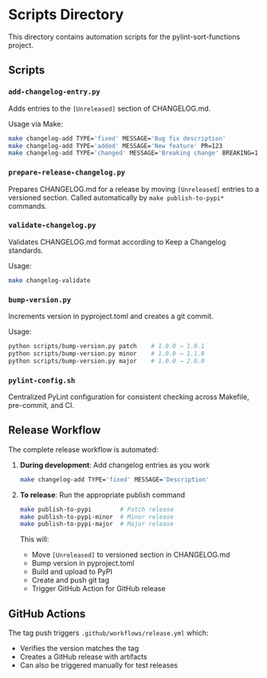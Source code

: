 # Scripts Directory

This directory contains automation scripts for the pylint-sort-functions project.

## Scripts

### `add-changelog-entry.py`
Adds entries to the `[Unreleased]` section of CHANGELOG.md.

Usage via Make:
```bash
make changelog-add TYPE='fixed' MESSAGE='Bug fix description'
make changelog-add TYPE='added' MESSAGE='New feature' PR=123
make changelog-add TYPE='changed' MESSAGE='Breaking change' BREAKING=1
```

### `prepare-release-changelog.py`
Prepares CHANGELOG.md for a release by moving `[Unreleased]` entries to a versioned section.
Called automatically by `make publish-to-pypi*` commands.

### `validate-changelog.py`
Validates CHANGELOG.md format according to Keep a Changelog standards.

Usage:
```bash
make changelog-validate
```

### `bump-version.py`
Increments version in pyproject.toml and creates a git commit.

Usage:
```bash
python scripts/bump-version.py patch    # 1.0.0 → 1.0.1
python scripts/bump-version.py minor    # 1.0.0 → 1.1.0
python scripts/bump-version.py major    # 1.0.0 → 2.0.0
```

### `pylint-config.sh`
Centralized PyLint configuration for consistent checking across Makefile, pre-commit, and CI.

## Release Workflow

The complete release workflow is automated:

1. **During development**: Add changelog entries as you work
   ```bash
   make changelog-add TYPE='fixed' MESSAGE='Description'
   ```

2. **To release**: Run the appropriate publish command
   ```bash
   make publish-to-pypi        # Patch release
   make publish-to-pypi-minor  # Minor release
   make publish-to-pypi-major  # Major release
   ```

   This will:
   - Move `[Unreleased]` to versioned section in CHANGELOG.md
   - Bump version in pyproject.toml
   - Build and upload to PyPI
   - Create and push git tag
   - Trigger GitHub Action for GitHub release

## GitHub Actions

The tag push triggers `.github/workflows/release.yml` which:
- Verifies the version matches the tag
- Creates a GitHub release with artifacts
- Can also be triggered manually for test releases
